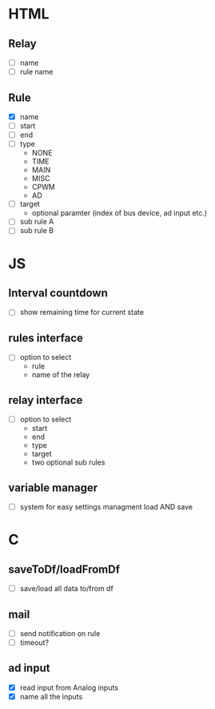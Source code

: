 # HTML

## Relay

- [ ] name
- [ ] rule name

## Rule

- [x] name
- [ ] start
- [ ] end
- [ ] type
  - NONE
  - TIME
  - MAIN
  - MISC
  - CPWM
  - AD
- [ ] target
  - optional paramter (index of bus device, ad input etc.)
- [ ] sub rule A
- [ ] sub rule B

# JS

## Interval countdown

- [ ] show remaining time for current state

## rules interface

- [ ] option to select
  - rule
  - name of the relay

## relay interface

- [ ] option to select
  - start
  - end
  - type
  - target
  - two optional sub rules

## variable manager

- [ ] system for easy settings managment load AND save

# C

## saveToDf/loadFromDf

- [ ] save/load all data to/from df

## mail

- [ ] send notification on rule
- [ ] timeout?

## ad input

- [x] read input from Analog inputs
- [x] name all the inputs

